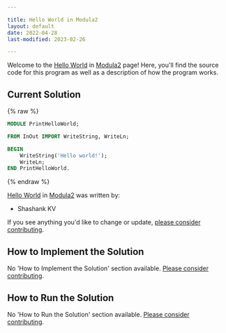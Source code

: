 ```yaml
---

title: Hello World in Modula2
layout: default
date: 2022-04-28
last-modified: 2023-02-26

---
```


Welcome to the [Hello World](https://sampleprograms.io/projects/hello-world) in [Modula2](https://sampleprograms.io/languages/modula2) page! Here, you'll find the source code for this program as well as a description of how the program works.

## Current Solution

{% raw %}

```modula2
MODULE PrintHelloWorld;

FROM InOut IMPORT WriteString, WriteLn;

BEGIN
	WriteString('Hello world!');
	WriteLn;
END PrintHelloWorld.
```

{% endraw %}

[Hello World](https://sampleprograms.io/projects/hello-world) in [Modula2](https://sampleprograms.io/languages/modula2) was written by:

- Shashank KV

If you see anything you'd like to change or update, [please consider contributing](https://github.com/TheRenegadeCoder/sample-programs).

## How to Implement the Solution

No 'How to Implement the Solution' section available. [Please consider contributing](https://github.com/TheRenegadeCoder/sample-programs-website).

## How to Run the Solution

No 'How to Run the Solution' section available. [Please consider contributing](https://github.com/TheRenegadeCoder/sample-programs-website).